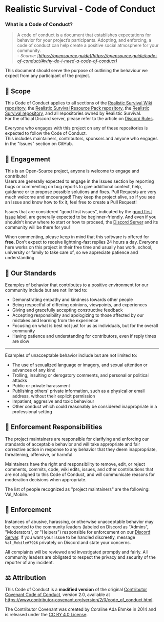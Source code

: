 #   Realistic Survival - Code of Conduct
### What is a Code of Conduct?
> A code of conduct is a document that establishes expectations for behavior for your project’s participants.
> Adopting, and enforcing, a code of conduct can help create a positive social atmosphere for your community.
<br>\- *Source: [https://opensource.guide](https://opensource.guide/code-of-conduct/#why-do-i-need-a-code-of-conduct)*

This document should serve the purpose of outlining the behaviour we expect from any participant of the project.

## :mag_right: Scope
This Code of Conduct applies to all sections of the [Realistic Survival Wiki repository](https://github.com/ValMobile/RealisticSurvival-Wiki), the [Realistic Survival Resource Pack repository](https://github.com/ValMobile/RealisticSurvival-Resource-Pack), the [Realistic Survival repository](https://github.com/ValMobile/RealisticSurvival), and all repositories owned by Realistic Survival.<br>
For the official Discord server, please refer to the article on [Discord Rules](https://github.com/ValMobile/RealisticSurvival/wiki/Discord-Rules).

Everyone who engages with this project on any of these repositories is expected to follow the Code of Conduct.<br>
This includes maintainers, contributors, sponsors and anyone who engages in the "Issues" section on GitHub.

## :loudspeaker: Engagement
This is an Open-Source project, anyone is welcome to engage and contribute!<br>
Users are generally expected to engage in the Issues section by reporting bugs or commenting on bug reports to give additional context, help, guidance or to propose possible solutions and fixes.
Pull Requests are very much welcome and encouraged! They keep the project alive, so if you see an Issue and know how to fix it, feel free to create a Pull Request!

Issues that are considered "good first issues", indicated by the [good first issue](https://github.com/ValMobile/RealisticSurvival-Wiki/labels/good%20first%20issue) label, are generally expected to be beginner-friendly.
And even if you shouldn't know where to start or how to proceed, the [Discord Server](https://github.com/ValMobile/RealisticSurvival#discord) and its community will be there for you!

When commenting, please keep in mind that this software is offered for **free**. Don't expect to receive lightning-fast replies 24 hours a day.
Everyone here works on this project in their free time and usually has work, school, university or family to take care of, so we appreciate patience and understanding.

## :scroll: Our Standards
Examples of behavior that contributes to a positive environment for our community include but are not limited to:
* Demonstrating empathy and kindness towards other people
* Being respectful of differing opinions, viewpoints, and experiences
* Giving and gracefully accepting constructive feedback
* Accepting responsibility and apologizing to those affected by our mistakes and learning from the experience
* Focusing on what is best not just for us as individuals, but for the overall community
* Having patience and understanding for contributors, even if reply times are slow

<hr>

Examples of unacceptable behavior include but are not limited to:
* The use of sexualized language or imagery, and sexual attention or advances of any kind
* Trolling, insulting or derogatory comments, and personal or political attacks
* Public or private harassment
* Publishing others' private information, such as a physical or email address, without their explicit permission
* Impatient, aggresive and toxic behaviour
* Other conduct which could reasonably be considered inappropriate in a professional setting

## :round_pushpin: Enforcement Responsibilities
The project maintainers are responsible for clarifying and enforcing our standards of
acceptable behavior and will take appropriate and fair corrective action in
response to any behavior that they deem inappropriate, threatening, offensive,
or harmful.

Maintainers have the right and responsibility to remove, edit, or reject
comments, commits, code, wiki edits, issues, and other contributions that are
not aligned to this Code of Conduct, and will communicate reasons for moderation
decisions when appropriate.

The list of people recognized as "project maintainers" are the following: Val_Mobile.

## :wrench: Enforcement
Instances of abusive, harassing, or otherwise unacceptable behavior may be
reported to the community leaders (labeled on Discord as "Admins", "Moderators", or "Helpers") responsible for enforcement on our [Discord Server](https://github.com/ValMobile/RealisticSurvival#discord).
If you want your issue to be handled discreetly, message `Val_Mobile#7926` privately on Discord and state your concerns.

All complaints will be reviewed and investigated promptly and fairly.
All community leaders are obligated to respect the privacy and security of the
reporter of any incident.

## :balance_scale: Attribution
This Code of Conduct is a **modified version** of the original [Contributor Covenant Code of Conduct](https://www.contributor-covenant.org),
version 2.0, available at
https://www.contributor-covenant.org/version/2/0/code_of_conduct.html.

The Contributor Covenant was created by Coraline Ada Ehmke in 2014 and is released under the [CC BY 4.0 License](https://github.com/ContributorCovenant/contributor_covenant/blob/release/LICENSE.md).